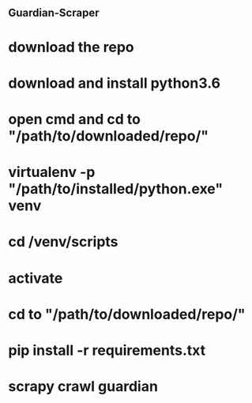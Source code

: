 ## Guardian-Scraper
# download the repo
# download and install  python3.6
# open cmd and cd to "/path/to/downloaded/repo/"
# virtualenv -p "/path/to/installed/python.exe"  venv
# cd /venv/scripts
# activate
# cd to "/path/to/downloaded/repo/"
# pip install -r requirements.txt
# scrapy crawl guardian
